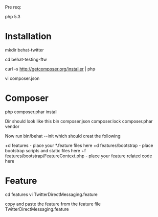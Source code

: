 Pre req:

php 5.3

Installation
================
mkdir behat-twitter

cd behat-testing-ftw

curl -s http://getcomposer.org/installer | php

vi composer.json

Composer
=================
php composer.phar install

Dir should look like this
bin     composer.json   composer.lock   composer.phar   vendor


Now run bin/behat --init which should creat the following

+d features - place your *.feature files here
+d features/bootstrap - place bootstrap scripts and static files here
+f features/bootstrap/FeatureContext.php - place your feature related code here

Feature
================
cd features
vi TwitterDirectMessaging.feature

copy and paste the feature from the feature file TwitterDirectMessaging.feature



